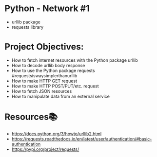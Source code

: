 # Python - Network #1
- urllib package
- requests library

# Project Objectives:
- How to fetch internet resources with the Python package urllib
- How to decode urllib body response
- How to use the Python package requests #requestsiswaysimplerthanurllib
- How to make HTTP GET request
- How to make HTTP POST/PUT/etc. request
- How to fetch JSON resources
- How to manipulate data from an external service

# Resources📚
- https://docs.python.org/3/howto/urllib2.html
- https://requests.readthedocs.io/en/latest/user/authentication/#basic-authentication
- https://pypi.org/project/requests/
